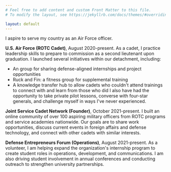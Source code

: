 ```yaml
---
# Feel free to add content and custom Front Matter to this file.
# To modify the layout, see https://jekyllrb.com/docs/themes/#overriding-theme-defaults

layout: default
---
```

I aspire to serve my country as an Air Force officer.

**U.S. Air Force (ROTC Cadet)**, August 2020-present.
As a cadet, I practice leadership skills to prepare to commission as a second lieutenant upon graduation. I launched several initiatives within our detachment, including:
- An group for sharing defense-aligned internships and project opportunities
- Ruck and Fin: a fitness group for supplemental training
- A knowledge transfer hub to allow cadets who couldn't attend trainings to connect with and learn from those who did
I also have had the opportunity to take private pilot lessons, converse with four-star generals, and challenge myself in ways I've never experienced.

**Joint Service Cadet Network (Founder)**, October 2021-present.
I built an online community of over 100 aspiring military officers from ROTC programs and service academies nationwide. Our goals are to share work opportunities, discuss current events in foreign affairs and defense technology, and connect with other cadets with similar interests.

**Defense Entrepreneurs Forum (Operations)**, August 2021-present.
As a volunteer, I am helping expand the organization's internship program to create student roles in operations, development, and communications. I am also driving student involvement in annual conferences and conducting outreach to strengthen university partnerships.
